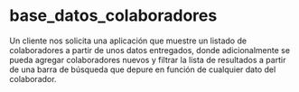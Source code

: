 # base_datos_colaboradores
Un cliente nos solicita una aplicación que muestre un listado de colaboradores a partir de unos datos entregados, donde adicionalmente se pueda agregar colaboradores nuevos y filtrar la lista de resultados a partir de una barra de búsqueda que depure en función de cualquier dato del colaborador.

